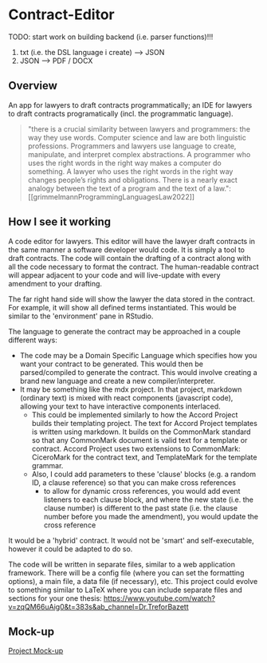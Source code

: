 # Contract-Editor

TODO: start work on building backend (i.e. parser functions)!!!
1. txt (i.e. the DSL language i create) --> JSON
2. JSON --> PDF / DOCX


## Overview

An app for lawyers to draft contracts programmatically; an IDE for lawyers to draft contracts programatically (incl. the programmatic language).

>"there is a crucial similarity between lawyers and programmers: the way they use words. Computer science and law are both linguistic professions. Programmers and lawyers use language to create, manipulate, and interpret complex abstractions. A programmer who uses the right words in the right way makes a computer do something. A lawyer who uses the right words in the right way changes people’s rights and obligations. There is a nearly exact analogy between the text of a program and the text of a law.": [[grimmelmannProgrammingLanguagesLaw2022]]

## How I see it working

A code editor for lawyers. This editor will have the lawyer draft contracts in the same manner a software developer would code. It is simply a tool to draft contracts. The code will contain the drafting of a contract along with all the code necessary to format the contract. The human-readable contract will appear adjacent to your code and will live-update with every amendment to your drafting. 

The far right hand side will show the lawyer the data stored in the contract. For example, it will show all defined terms instantiated. This would be similar to the 'environment' pane in RStudio.

The language to generate the contract may be approached in a couple different ways:
* The code may be a Domain Specific Language which specifies how you want your contract to be generated. This would then be parsed/compiled to generate the contract. This would involve creating a brand new language and create a new compiler/interpreter.
* It may be something like the mdx project. In that project, markdown (ordinary text) is mixed with react components (javascript code), allowing your text to have interactive components interlaced. 
	* This could be implemented similarly to how the Accord Project builds their templating project. The text for Accord Project templates is written using markdown. It builds on the CommonMark standard so that any CommonMark document is valid text for a template or contract. Accord Project uses two extensions to CommonMark: CiceroMark for the contract text, and TemplateMark for the template grammar.
	* Also, I could add parameters to these 'clause' blocks (e.g. a random ID, a clause reference) so that you can make cross references
		* to allow for dynamic cross references, you would add event listeners to each clause block, and where the new state (i.e. the clause number) is different to the past state (i.e. the clause number before you made the amendment), you would update the cross reference

It would be a 'hybrid' contract. It would not be 'smart' and self-executable, however it could be adapted to do so.

The code will be written in separate files, similar to a web application framework. There will be a config file (where you can set the formatting options), a main file, a data file (if necessary), etc. This project could evolve to something similar to LaTeX where you can include separate files and sections for your one thesis: https://www.youtube.com/watch?v=zqQM66uAig0&t=383s&ab_channel=Dr.TreforBazett


## Mock-up

[Project Mock-up](<Contract Editor project wireframe.pdf>)


